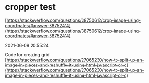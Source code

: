 # cropper test

[https://stackoverflow.com/questions/38750612/crop-image-using-coordinates/#answer-38752414](https://stackoverflow.com/questions/38750612/crop-image-using-coordinates/#answer-38752414)


2021-06-09 20:55:24

Code for creating grid: [https://stackoverflow.com/questions/27065230/how-to-split-up-an-image-in-pieces-and-reshuffle-it-using-html-javascript-or-c](https://stackoverflow.com/questions/27065230/how-to-split-up-an-image-in-pieces-and-reshuffle-it-using-html-javascript-or-c)





